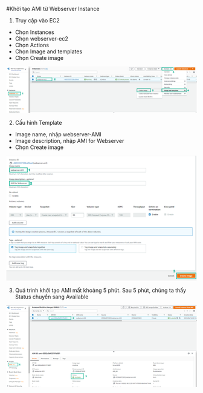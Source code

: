#Khởi tạo AMI từ Webserver Instance

1. Truy cập vào EC2
-	Chọn Instances
-	Chọn webserver-ec2
-	Chọn Actions
-	Chọn Image and templates
-	Chọn Create image

![ami](/images/createautoscaling/AMI-setup-01.png?featherlight=false&width=90pc)

2. Cấu hình Template
-	Image name, nhập webserver-AMI
-	Image description, nhập AMI for Webserver
-	Chọn Create image

![ami](/images/createautoscaling/AMI-setup-02.png?featherlight=false&width=90pc)

3. Quá trình khởi tạo AMI mất khoảng 5 phút. Sau 5 phút, chúng ta thấy Status chuyển sang Available

![ami](/images/createautoscaling/AMI-setup-03.png?featherlight=false&width=90pc)
